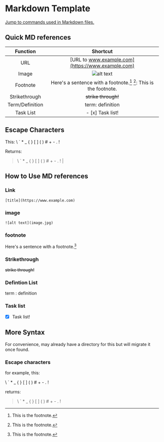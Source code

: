 # Markdown Template

[Jump to commands used in Markdown files.](https://github.com/gil-ryan/grs-developr-operations/tree/master/DATA-PROCESSING-LANGUAGES/MARKDOWN#how-to-use-md-references)

## Quick MD references

| Function | Shortcut |
|:-:|:-:|
| URL | [URL to www.example.com](https://www.example.com) | "[title](https://www.example.com)"|
| Image |  ![alt text](image.jpg) | "![alt text](image.jpg)|
| Footnote | Here's a sentence with a footnote.[^1] [^1]: This is the footnote.  | "[^1] [^1]:" |
| Strikethrough | ~~strike through!~~ | "~~strike through!~~" |
| Term/Definition | term: definition | "term: definition" |
| Task List | - [x] Task list! |- [x] Task list! | 

##  Escape Characters

This: \\ \` \* \_ \{ \} \[ \] \( \) \# \+ \- \. \!

Returns:

> \ ` * _ { } [ ] ( ) # + - . !
 | 

## How to Use MD references

### Link

```
[title](https://www.example.com)
```

### image

```
![alt text](image.jpg)
```

### footnote

Here's a sentence with a footnote.[^1]

[^1]: This is the footnote. 

### Strikethrough

~~strike through!~~

### Defintion List

term
: definition

### Task list

- [x] Task list!

## More Syntax

For convenience, may already have a directory for this but will migrate it once found.

### Escape characters

for example, this:

\\ \` \* \_ \{ \} \[ \] \( \) \# \+ \- \. \!

returns:

> \ ` * _ { } [ ] ( ) # + - . !
